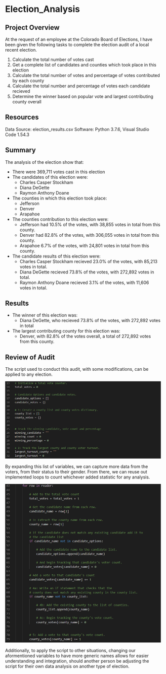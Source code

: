 # Election_Analysis

## Project Overview
At the request of an employee at the Colorado Board of Elections, I have been given the following tasks to complete the election audit of a local recent election.

1. Calculate the total number of votes cast
2. Get a complete list of candidates and counties which took place in this election
3. Calculate the total number of votes and percentage of votes contributed by each county
4. Calculate the total number and percentage of votes each candidate recieved
5. Determine the winner based on popular vote and largest contributing county overall

## Resources
Data Source: election_results.csv
Software: Python 3.7.6, Visual Studio Code 1.54.3

## Summary
The analysis of the election show that:

* There were 369,711 votes cast in this election
* The candidates of this election were:
  * Charles Casper Stockham
  * Diana DeGette
  * Raymon Anthony Doane
* The counties in which this election took place:
  * Jefferson
  * Denver
  * Arapahoe
* The counties contribution to this election were:
  * Jefferson had 10.5% of the votes, with 38,855 votes in total from this county.
  * Denver had 82.8% of the votes, with 306,055 votes in total from this county.
  * Arapahoe 6.7% of the votes, with 24,801 votes in total from this county.
* The candidate results of this election were:
  * Charles Casper Stockham recieved 23.0% of the votes, with 85,213 votes in total.
  * Diana DeGette recieved 73.8% of the votes, with 272,892 votes in total.
  * Raymon Anthony Doane recieved 3.1% of the votes, with 11,606 votes in total.

## Results

* The winner of this election was:
  * Diana DeGette, who recieved 73.8% of the votes, with 272,892 votes in total
* The largest contributing county for this election was:
  * Denver, with 82.8% of the votes overall, a total of 272,892 votes from this county.

## Review of Audit
The script used to conduct this audit, with some modifications, can be applied to any election.

![variablesElection](Resources/variablesElection.PNG)

By expanding this list of variables, we can capture more data from the voters, from their status to their gender. From there, we can reuse out implemented loops to count whichever added statistic for any analysis.

![readerLoop](Resources/readerLoop.PNG)

Additionally, to apply the script to other situations, changing our aformentioned variables to have more generic names allows for easier understanding and integration, should another person be adjusting the script for their own data analysis on another type of election.
